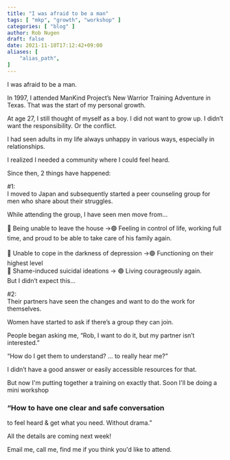 ```yaml
---
title: "I was afraid to be a man"
tags: [ "mkp", "growth", "workshop" ]
categories: [ "blog" ]
author: Rob Nugen
draft: false
date: 2021-11-10T17:12:42+09:00
aliases: [
    "alias_path",
]
---
```


I was afraid to be a man.  

In 1997, I attended ManKind Project’s New Warrior Training Adventure in Texas.  That was the start of my personal growth.  

At age 27, I still thought of myself as a boy. I did not want to grow up.  I didn’t want the responsibility.  Or the conflict.

I had seen adults in my life always unhappy in various ways, especially in relationships.

I realized I needed a community where I could feel heard.

Since then, 2 things have happened:

#1:
<br>I moved to Japan and subsequently started a peer counseling group for men who share about their struggles.

While attending the group, I have seen men move from...

🔻 Being unable to leave the house →🟢 Feeling in control of life, working full time, and proud to be able to take care of his family again.   
<br>🔻 Unable to cope in the darkness of depression →🟢 Functioning on their highest level
<br>🔻 Shame-induced suicidal ideations → 🟢 Living courageously again.  
But I didn’t expect this...  

#2:
<br>Their partners have seen the changes and want to do the work for themselves.  

Women have started to ask if there’s a group they can join. 

People began asking me, “Rob, I want to do it, but my partner isn’t interested.”  

“How do I get them to understand?   … to really hear me?” 

I didn’t have a good answer or easily accessible resources for that.

But now I'm putting together a training on exactly that. Soon I'll be
doing a mini workshop

###  “How to have one clear and safe conversation
to feel heard & get what you need. Without drama.”

All the details are coming next week!

Email me, call me, find me if you think you'd like to attend.
